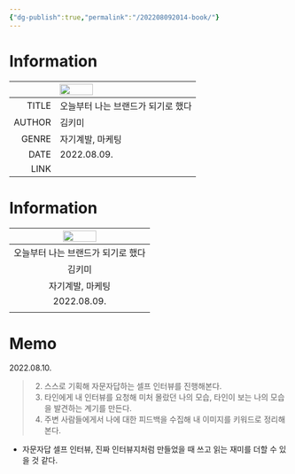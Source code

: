 ```yaml
---
{"dg-publish":true,"permalink":"/202208092014-book/"}
---
```



# Information

| | <img src='https://i.imgur.com/2ZkuRFj.png' width=50%> |
| -------------------:|:----------------------------------------------------- |
|               TITLE | 오늘부터 나는 브랜드가 되기로 했다                    |
|              AUTHOR | 김키미                                                |
|               GENRE | 자기계발, 마케팅                                      |
|                DATE | 2022.08.09.                                           |
|                LINK |                                                       |

# Information

| <img src='https://i.imgur.com/2ZkuRFj.png' width=50%> |
|:-----------------------------------------------------: |
| 오늘부터 나는 브랜드가 되기로 했다                    |
| 김키미                                                |
| 자기계발, 마케팅                                      |
| 2022.08.09.                                           |
|                                                       |


# Memo
2022.08.10.

> 2. 스스로 기획해 자문자답하는 셀프 인터뷰를 진행해본다.
> 3. 타인에게 내 인터뷰를 요청해 미처 몰랐던 나의 모습, 타인이 보는 나의 모습을 발견하는 계기를 만든다.
> 4. 주변 사람들에게서 나에 대한 피드백을 수집해 내 이미지를 키워드로 정리해 본다.
- 자문자답 셀프 인터뷰, 진짜 인터뷰지처럼 만들었을 때 쓰고 읽는 재미를 더할 수 있을 것 같다.